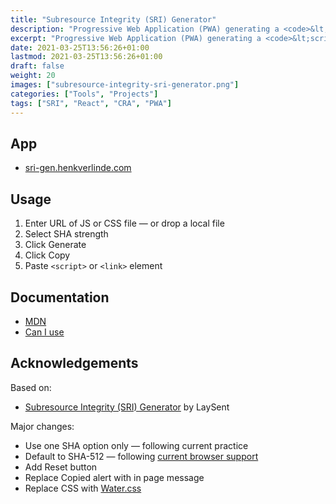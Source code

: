 ```yaml
---
title: "Subresource Integrity (SRI) Generator"
description: "Progressive Web Application (PWA) generating a <code>&lt;script&gt;</code> or <code>&lt;link&gt;</code> element with an <code>integrity</code> attribute."
excerpt: "Progressive Web Application (PWA) generating a <code>&lt;script&gt;</code> or <code>&lt;link&gt;</code> element with an <code>integrity</code> attribute."
date: 2021-03-25T13:56:26+01:00
lastmod: 2021-03-25T13:56:26+01:00
draft: false
weight: 20
images: ["subresource-integrity-sri-generator.png"]
categories: ["Tools", "Projects"]
tags: ["SRI", "React", "CRA", "PWA"]
---
```


## App

- [sri-gen.henkverlinde.com](https://sri-gen.henkverlinde.com/)

## Usage

1. Enter URL of JS or CSS file — or drop a local file
2. Select SHA strength
3. Click Generate
4. Click Copy
5. Paste `<script>` or `<link>` element

## Documentation

- [MDN](https://developer.mozilla.org/en-US/docs/Web/Security/Subresource_Integrity)
- [Can I use](https://caniuse.com/subresource-integrity)

## Acknowledgements

Based on:

- [Subresource Integrity (SRI) Generator](https://github.com/laysent/sri-hash-generator) by LaySent

Major changes:

- Use one SHA option only — following current practice
- Default to SHA-512 — following [current browser support](https://w3c.github.io/webappsec-subresource-integrity/#hash-functions)
- Add Reset button
- Replace Copied alert with in page message
- Replace CSS with [Water.css](https://watercss.kognise.dev/)
